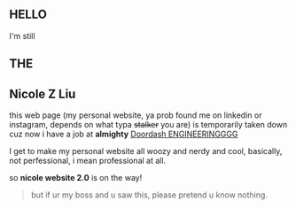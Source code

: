 ## HELLO

I'm still
## THE 
## Nicole Z Liu

this web page (my personal website, ya prob found me on linkedin or instagram, depends on what typa ~~stalker~~ you are) is temporarily taken down cuz now i have a job at
**almighty**
[Doordash ENGINEERINGGGG](https://doordash.engineering/)

I get to make my personal website all woozy and nerdy and cool, basically, not perfessional, i mean professional at all.

so **nicole website 2.0** is on the way!

> but if ur my boss and u saw this, please pretend u know nothing.


